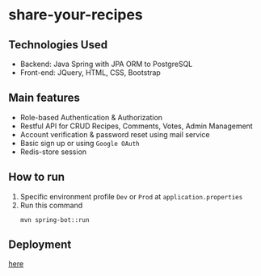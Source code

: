 ﻿# share-your-recipes

## Technologies Used

- Backend: Java Spring with JPA ORM to PostgreSQL
- Front-end: JQuery, HTML, CSS, Bootstrap

## Main features

- Role-based Authentication & Authorization
- Restful API for CRUD Recipes, Comments, Votes, Admin Management
- Account verification & password reset using mail service
- Basic sign up or using `Google OAuth`
- Redis-store session

## How to run

1. Specific environment profile `Dev` or `Prod` at `application.properties`
2. Run this command
   ```
   mvn spring-bot::run
   ```

## Deployment

[here](https://cookwithamee.herokuapp.com/)
